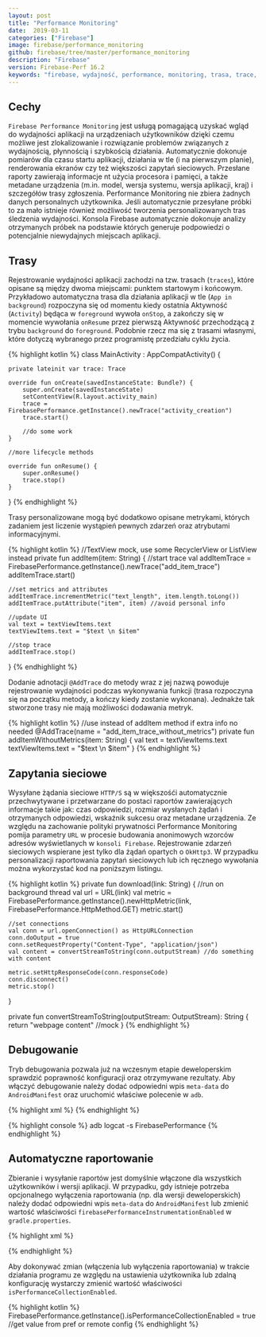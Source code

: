 ```yaml
---
layout: post
title: "Performance Monitoring"
date:  2019-03-11
categories: ["Firebase"]
image: firebase/performance_monitoring
github: firebase/tree/master/performance_monitoring
description: "Firebase"
version: Firebase-Perf 16.2
keywords: "firebase, wydajność, performance, monitoring, trasa, trace, metryka, metric, atrybut, attribute, network, android, programowanie, programming"
---
```


## Cechy
`Firebase Performance Monitoring` jest usługą pomagającą uzyskać wgląd do wydajności aplikacji na urządzeniach użytkowników dzięki czemu możliwe jest zlokalizowanie i rozwiązanie problemów związanych z wydajnością, płynnością i szybkością działania. Automatycznie dokonuje pomiarów dla czasu startu aplikacji, działania w tle (i na pierwszym planie), renderowania ekranów czy też większości zapytań sieciowych. Przesłane raporty zawierają informacje nt użycia procesora i pamięci, a także metadane urządzenia (m.in. model, wersja systemu, wersja aplikacji, kraj) i szczegółów trasy zgłoszenia. Performance Monitoring nie zbiera żadnych danych personalnych użytkownika. Jeśli automatycznie przesyłane próbki to za mało istnieje również możliwość tworzenia personalizowanych tras śledzenia wydajności. Konsola Firebase automatycznie dokonuje analizy otrzymanych próbek na podstawie których generuje podpowiedzi o potencjalnie niewydajnych miejscach aplikacji.

## Trasy
Rejestrowanie wydajności aplikacji zachodzi na tzw. trasach (`traces`), które opisane są między dwoma miejscami: punktem startowym i końcowym. Przykładowo automatyczna trasa dla działania aplikacji w tle (`App in background`) rozpoczyna się od momentu kiedy ostatnia Aktywność (`Activity`) będąca w `foreground` wywoła `onStop`, a zakończy się w momencie wywołania `onResume` przez pierwszą Aktywność przechodzącą z trybu `background` do `foreground`. Podobnie rzecz ma się z trasami własnymi, które dotyczą wybranego przez programistę przedziału cyklu życia.

{% highlight kotlin %}
class MainActivity : AppCompatActivity() {

    private lateinit var trace: Trace

    override fun onCreate(savedInstanceState: Bundle?) {
        super.onCreate(savedInstanceState)
        setContentView(R.layout.activity_main)
        trace = FirebasePerformance.getInstance().newTrace("activity_creation")
        trace.start()

        //do some work
    }

    //more lifecycle methods

    override fun onResume() {
        super.onResume()
        trace.stop()
    }
}
{% endhighlight %}

Trasy personalizowane mogą być dodatkowo opisane metrykami, których zadaniem jest liczenie wystąpień pewnych zdarzeń oraz atrybutami informacyjnymi.

{% highlight kotlin %}
//TextView mock, use some RecyclerView or ListView instead
private fun addItem(item: String) {
    //start trace
    val addItemTrace = FirebasePerformance.getInstance().newTrace("add_item_trace")
    addItemTrace.start()

    //set metrics and attributes
    addItemTrace.incrementMetric("text_length", item.length.toLong())
    addItemTrace.putAttribute("item", item) //avoid personal info

    //update UI
    val text = textViewItems.text
    textViewItems.text = "$text \n $item"

    //stop trace
    addItemTrace.stop()
}
{% endhighlight %}

Dodanie adnotacji `@AddTrace` do metody wraz z jej nazwą powoduje rejestrowanie wydajności podczas wykonywania funkcji (trasa rozpoczyna się na początku metody, a kończy kiedy zostanie wykonana). Jednakże tak stworzone trasy nie mają możliwości dodawania metryk.

{% highlight kotlin %}
//use instead of addItem method if extra info no needed
@AddTrace(name = "add_item_trace_without_metrics")
private fun addItemWithoutMetrics(item: String) {
    val text = textViewItems.text
    textViewItems.text = "$text \n $item"
}
{% endhighlight %}

## Zapytania sieciowe
Wysyłane żądania sieciowe `HTTP/S` są w większośći automatycznie przechwytywane i przetwarzane do postaci raportów zawierających informacje takie jak: czas odpowiedzi, rozmiar wysłanych żądań i otrzymanych odpowiedzi, wskaźnik sukcesu oraz metadane urządzenia. Ze względu na zachowanie polityki prywatności Performance Monitoring pomija parametry `URL` w procesie budowania anonimowych wzorców adresów wyświetlanych w `konsoli Firebase`. Rejestrowanie zdarzeń sieciowych wspierane jest tylko dla żądań opartych o `OkHttp3`. W przypadku personalizacji raportowania zapytań sieciowych lub ich ręcznego wywołania można wykorzystać kod na poniższym listingu.

{% highlight kotlin %}
private fun download(link: String) {
    //run on background thread
    val url = URL(link)
    val metric = FirebasePerformance.getInstance().newHttpMetric(link, FirebasePerformance.HttpMethod.GET)
    metric.start()

    //set connections
    val conn = url.openConnection() as HttpURLConnection
    conn.doOutput = true
    conn.setRequestProperty("Content-Type", "application/json")
    val content = convertStreamToString(conn.outputStream) //do something with content
    
    metric.setHttpResponseCode(conn.responseCode)
    conn.disconnect()
    metric.stop()
}

private fun convertStreamToString(outputStream: OutputStream): String {
    return "webpage content" //mock
}
{% endhighlight %}

## Debugowanie
Tryb debugowania pozwala już na wczesnym etapie deweloperskim sprawdzić poprawność konfiguracji oraz otrzymywane rezultaty. Aby włączyć debugowanie należy dodać odpowiedni wpis `meta-data` do `AndroidManifest` oraz uruchomić właściwe polecenie w `adb`.

{% highlight xml %}
<meta-data
  android:name="firebase_performance_logcat_enabled"
  android:value="true" />
{% endhighlight %}

{% highlight console %}
adb logcat -s FirebasePerformance
{% endhighlight %}

## Automatyczne raportowanie
Zbieranie i wysyłanie raportów jest domyślnie włączone dla wszystkich użytkowników i wersji aplikacji. W przypadku, gdy istnieje potrzeba opcjonalnego wyłączenia raportowania (np. dla wersji deweloperskich) należy dodać odpowiedni wpis `meta-data` do `AndroidManifest` lub zmienić wartość właściwości `firebasePerformanceInstrumentationEnabled` w `gradle.properties`.

{% highlight xml %}
<!-- disable at build time but allow to enable at runtime -->
<meta-data
  android:name="firebase_performance_collection_enabled"
  android:value="true" />

<!-- disable at build time and don't allow to enable at runtime -->
<meta-data
  android:name="firebase_performance_collection_deactivated"
  android:value="true" />
{% endhighlight %}

Aby dokonywać zmian (włączenia lub wyłączenia raportowania) w trakcie działania programu ze względu na ustawienia użytkownika lub zdalną konfigurację wystarczy zmienić wartość właściwości `isPerformanceCollectionEnabled`.

{% highlight kotlin %}
FirebasePerformance.getInstance().isPerformanceCollectionEnabled = true //get value from pref or remote config
{% endhighlight %}
